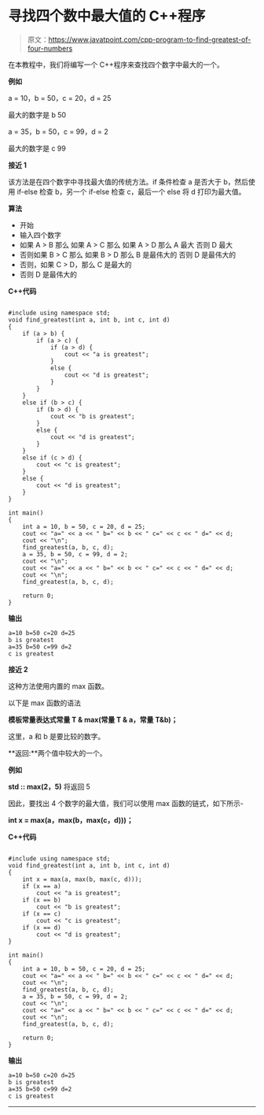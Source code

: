 # 寻找四个数中最大值的 C++程序

> 原文：<https://www.javatpoint.com/cpp-program-to-find-greatest-of-four-numbers>

在本教程中，我们将编写一个 C++程序来查找四个数字中最大的一个。

**例如**

a = 10，b = 50，c = 20，d = 25

最大的数字是 b 50

a = 35，b = 50，c = 99，d = 2

最大的数字是 c 99

**接近 1**

该方法是在四个数字中寻找最大值的传统方法。if 条件检查 a 是否大于 b，然后使用 if-else 检查 b，另一个 if-else 检查 c，最后一个 else 将 d 打印为最大值。

**算法**

*   开始
*   输入四个数字
*   如果 A > B 那么
    如果 A > C 那么
    如果 A > D 那么
    A 最大
    否则
    D 最大
*   否则如果 B > C 那么
    如果 B > D 那么
    B 是最伟大的
    否则
    D 是最伟大的
*   否则，如果 C > D，那么
    C 是最大的
*   否则
    D 是最伟大的

**C++代码**

```

#include using namespace std;
void find_greatest(int a, int b, int c, int d)
{
    if (a > b) {
        if (a > c) {
            if (a > d) {
                cout << "a is greatest";
            }
            else {
                cout << "d is greatest";
            }
        }
    }
    else if (b > c) {
        if (b > d) {
            cout << "b is greatest";
        }
        else {
            cout << "d is greatest";
        }
    }
    else if (c > d) {
        cout << "c is greatest";
    }
    else {
        cout << "d is greatest";
    }
}

int main()
{
    int a = 10, b = 50, c = 20, d = 25;
    cout << "a=" << a << " b=" << b << " c=" << c << " d=" << d;
    cout << "\n";
    find_greatest(a, b, c, d);
    a = 35, b = 50, c = 99, d = 2;
    cout << "\n";
    cout << "a=" << a << " b=" << b << " c=" << c << " d=" << d;
    cout << "\n";
    find_greatest(a, b, c, d);

    return 0;
} 
```

**输出**

```
a=10 b=50 c=20 d=25
b is greatest
a=35 b=50 c=99 d=2
c is greatest

```

**接近 2**

这种方法使用内置的 max 函数。

以下是 max 函数的语法

**模板常量表达式常量 T & max(常量 T & a，常量 T&b)；**

这里，a 和 b 是要比较的数字。

**返回:**两个值中较大的一个。

**例如**

**std :: max(2，5)** 将返回 5

因此，要找出 4 个数字的最大值，我们可以使用 max 函数的链式，如下所示-

**int x = max(a，max(b，max(c，d)))；**

**C++代码**

```

#include using namespace std;
void find_greatest(int a, int b, int c, int d)
{
    int x = max(a, max(b, max(c, d)));
    if (x == a)
        cout << "a is greatest";
    if (x == b)
        cout << "b is greatest";
    if (x == c)
        cout << "c is greatest";
    if (x == d)
        cout << "d is greatest";
}

int main()
{
    int a = 10, b = 50, c = 20, d = 25;
    cout << "a=" << a << " b=" << b << " c=" << c << " d=" << d;
    cout << "\n";
    find_greatest(a, b, c, d);
    a = 35, b = 50, c = 99, d = 2;
    cout << "\n";
    cout << "a=" << a << " b=" << b << " c=" << c << " d=" << d;
    cout << "\n";
    find_greatest(a, b, c, d);

    return 0;
} 
```

**输出**

```
a=10 b=50 c=20 d=25
b is greatest
a=35 b=50 c=99 d=2
c is greatest

```

* * *